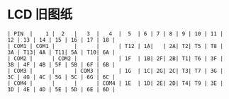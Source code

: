 # LCD 旧图纸

    | PIN  |    1 |  2   |   3  |   4  |  5  | 6 | 7 | 8 | 9 | 10 | 11 | 12 | 13 | 14 | 15 | 16 | 17 | 18 |
    | COM1 | COM1 |      |      |      | T12 | 1A|   | 2A| T2| T5 | T8 | 3A | T13| 4A | T11| 5A | T10| 6A |
    | COM2 |      | COM2 |      |      | 1F  | 1B| 2F| 2B| T1| T6 | 3F | 3B | 4F | 4B | 5F | 5B | 6F | 6B |
    | COM3 |      |      | COM3 |      | 1G  | 1C| 2G| 2C| T3| T7 | 3G | 3C | 4G | 4C | 5G | 5C | 6G | 6C |
    | COM4 |      |      |      | COM4 | 1E  | 1D| 2E| 2D| T4| T9 | 3E | 3D | 4E | 4D | 5E | 5D | 6E | 6D |


